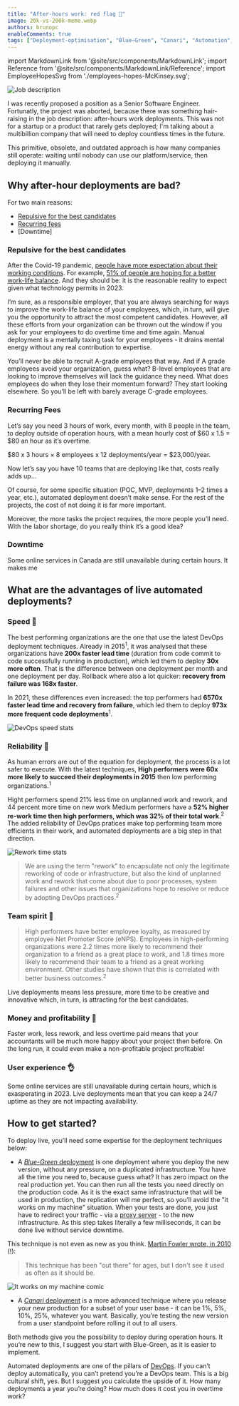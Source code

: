 ```yaml
---
title: "After-hours work: red flag 🚩"
image: 20k-vs-200k-meme.webp
authors: brunopc
enableComments: true
tags: ["Deployment-optimisation", "Blue–Green", "Canari", "Automation", "DevOps"]
---
```


import MarkdownLink from '@site/src/components/MarkdownLink';
import Reference from '@site/src/components/MarkdownLink/Reference';
import EmployeeHopesSvg from './employees-hopes-McKinsey.svg';

![Job description](./Job-description.PNG)

I was recently proposed a position as a Senior Software Engineer. Fortunatly, the project was aborted, because there was something hair-raising in the job description: after-hours work deployments. This was not for a startup or a product that rarely gets deployed; I'm talking about a multibillion company that will need to deploy countless times in the future. 

This primitive, obsolete, and outdated approach is how many companies still operate: waiting until nobody can use our platform/service, then deploying it manually.

## Why after-hour deployments are bad?

For two main reasons:
- [Repulsive for the best candidates](#repulsive-for-the-best-candidates)
- [Recurring fees](#recurring-fees)
- [Downtime]

### Repulsive for the best candidates

After the Covid-19 pandemic, [people have more expectation about their working conditions](https://insights-north-america.aon.com/enhancing-wellbeing/changing-expectations-how-the-pandemic-has-affected-what-employees-want-from-their-benefits-programs). For example, [51% of people are hoping for a better work-life balance](https://www.weforum.org/agenda/2021/05/employers-pandemic-covid-19-mental-health/). And they should be: it is the reasonable reality to expect given what technology permits in 2023.

<a href="https://www.mckinsey.com/capabilities/people-and-organizational-performance/our-insights/what-employees-are-saying-about-the-future-of-remote-work">
    <EmployeeHopesSvg />
</a>

I’m sure, as a responsible employer, that you are always searching for ways to improve the work-life balance of your employees, which, in turn, will give you the opportunity to attract the most competent candidates. However, all these efforts from your organization can be thrown out the window if you ask for your employees to do overtime time and time again. Manual deployment is a mentally taxing task for your employees - it drains mental energy without any real contribution to expertise.

You’ll never be able to recruit A-grade employees that way. And if A grade employees avoid your organization, guess what? B-level employees that are looking to improve themselves will lack the guidance they need. What does employees do when they lose their momentum forward? They start looking elsewhere. So you’ll be left with barely average C-grade employees.


### Recurring Fees

Let’s say you need 3 hours of work, every month, with 8 people in the team, to deploy outside of operation hours, with a mean hourly cost of $60 x 1.5 = $80 an hour as it’s overtime.

$80 x 3 hours × 8 employees x 12 deployments/year = $23,000/year.

Now let’s say you have 10 teams that are deploying like that, costs really adds up…

Of course, for some specific situation (POC, MVP, deployments 1–2 times a year, etc.), automated deployment doesn’t make sense. For the rest of the projects, the cost of not doing it is far more important.

Moreover, the more tasks the project requires, the more people you’ll need. With the labor shortage, do you really think it’s a good idea?

### Downtime

Some online services in Canada are still unavailable during certain hours. It makes me 

## What are the advantages of live automated deployments?

### Speed 💨

The best performing organizations are the one that use the latest DevOps deployment techniques. Already in 2015<sup>1</sup>, it was analysed that these organizations have **200x faster lead time** (duration from code commit to code successfully running in production), which led them to deploy **30x more often**. That is the difference between one deployment per month and one deployment per day. Rollback where also a lot quicker: **recovery from failure was 168x faster**.

In 2021, these differences even increased: the top performers had **6570x faster lead time and recovery from failure**, which led them to deploy **973x more frequent code deployments**<sup>1</sup>.

![DevOps speed stats](DevOps-speed-stats.png)

### Reliability 🙏

As human errors are out of the equation for deployment, the process is a lot safer to execute. With the latest techniques, **High performers were 60x more likely to succeed their deployments in 2015** then low performing organizations.<sup>1</sup>

Hight performers spend 21% less time on unplanned work and rework, and 44 percent more time on new work Medium performers have a **52% higher re-work time then high performers, which was 32% of their total work**.<sup>2</sup> The added reliability of DevOps pratices make top performing team more efficients in their work, and automated deployments are a big step in that direction.

![Rework time stats](Rework.png)

> We are using the term "rework" to encapsulate not only the legitimate reworking of code or infrastructure, but also the kind of unplanned work and rework that come about due to poor processes, system failures and other issues that organizations hope to resolve or reduce by adopting DevOps practices.<sup>2</sup>

### Team spirit 🙌

> High performers have better employee loyalty, as measured by employee Net Promoter Score (eNPS). Employees in high-performing organizations were 2.2 times more likely to recommend their organization to a friend as a great place to work, and 1.8 times more likely to recommend their team to a friend as a great working environment. Other studies have shown that this is correlated with better business outcomes.<sup>2</sup>

Live deployments means less pressure, more time to be creative and innovative which, in turn, is attracting for the best candidates.

### Money and profitability 🤑

Faster work, less rework, and less overtime paid means that your accountants will be much more happy about your project then before. On the long run, it could even make a non-profitable project profitable!

### User experience 👌

Some online services are still unavailable during certain hours, which is exasperating in 2023. Live deployments mean that you can keep a 24/7 uptime as they are not impacting availability.

## How to get started?

To deploy live, you’ll need some expertise for the deployment techniques below:

- A [*Blue-Green* deployment](https://docs.aws.amazon.com/whitepapers/latest/overview-deployment-options/bluegreen-deployments.html) is one deployment where you deploy the new version, without any pressure, on a duplicated infrastructure. You have all the time you need to, because guess what? It has zero impact on the real production yet. You can then run all the tests you need directly on the production code. As it is the exact same infrastructure that will be used in production, the replication will me perfect, so you’ll avoid the "it works on my machine" situation. When your tests are done, you just have to redirect your traffic - via a [proxy server](https://en.wikipedia.org/wiki/Proxy_server) - to the new infrastructure. As this step takes literally a few milliseconds, it can be done live without service downtime.

This technique is not even as new as you think. [Martin Fowler wrote, in 2010](https://web.archive.org/web/20100302200004/http://martinfowler.com:80/bliki/BlueGreenDeployment.html) (!):

>  This technique has been "out there" for ages, but I don't see it used as often as it should be.

![It works on my machine comic](./It-work-on-my-machine.webp)

- A [*Canari* deployment](https://cloud.google.com/deploy/docs/deployment-strategies/canary) is a more advanced technique where you release your new production for a subset of your user base - it can be 1%, 5%, 10%, 25%, whatever you want. Basically, you’re testing the new version from a user standpoint before rolling it out to all users.

Both methods give you the possibility to deploy during operation hours. It you’re new to this, I suggest you start with Blue-Green, as it is easier to implement.

Automated deployments are one of the pillars of [DevOps](https://en.wikipedia.org/wiki/DevOps). If you can’t deploy automatically, you can’t pretend you’re a DevOps team. This is a big cultural shift, yes. But I suggest you calculate the upside of it. How many deployments a year you’re doing? How much does it cost you in overtime work?

<Reference
    id='1'
    to='files/state-of-devops-2015.pdf'
    text='State of DevOps Report, 2015'
/>

<Reference
    id='2'
    author1='A. Brown@https://www.linkedin.com/in/alanna-brown-32baa63/'
    author2='N. Forsgren@https://nicolefv.com/'
    author3='J. Humble@https://www.linkedin.com/in/jez-humble/'
    author4='N. Forsgren@https://www.linkedin.com/in/nigelkersten/'
    author5='G. Kim@https://www.linkedin.com/in/realgenekim/'
    to='files/state-of-devops-2016.pdf'
    text='State of DevOps Report, 2016'
/>

<Reference
    id='3'
    author1='A. Brown'
    author2='& al.'
    to='files/state-of-devops-2017.pdf'
    text='State of DevOps Report, 2017'
/>